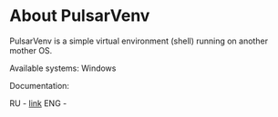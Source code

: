 # About PulsarVenv

PulsarVenv is a simple virtual environment (shell) running on another mother OS.

Available systems: Windows

Documentation:

RU - [link](./public/documentation/RUDOC.md)
ENG - 


